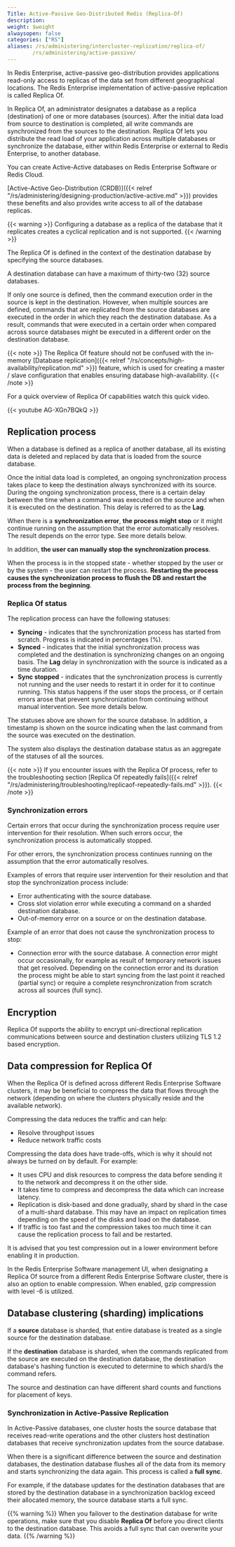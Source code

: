 ```yaml
---
Title: Active-Passive Geo-Distributed Redis (Replica-Of)
description:
weight: $weight
alwaysopen: false
categories: ["RS"]
aliases: /rs/administering/intercluster-replication/replica-of/
        /rs/administering/active-passive/
---
```

In Redis Enterprise, active-passive geo-distribution provides applications read-only access
to replicas of the data set from different geographical locations.
The Redis Enterprise implementation of active-passive replication is called Replica Of.

In Replica Of, an administrator designates a database as a replica (destination) of one or more databases (sources).
After the initial data load from source to destination is completed,
all write commands are synchronized from the sources to the destination.
Replica Of lets you distribute the read load of your application across multiple databases or
synchronize the database, either within Redis Enterprise or external to Redis Enterprise, to another database.

You can create Active-Active databases on Redis Enterprise Software or Redis Cloud.

[Active-Active Geo-Distribution (CRDB)]({{< relref "/rs/administering/designing-production/active-active.md" >}})
provides these benefits and also provides write access to all of the database replicas.

{{< warning >}}
Configuring a database as a replica of the database that it replicates
creates a cyclical replication and is not supported.
{{< /warning >}}

The Replica Of is defined in the context of the destination database
by specifying the source databases.

A destination database can have a maximum of thirty-two (32) source
databases.

If only one source is defined, then the command execution order in the
source is kept in the destination. However, when multiple sources are
defined, commands that are replicated from the source databases are
executed in the order in which they reach the destination database. As a
result, commands that were executed in a certain order when compared
across source databases might be executed in a different order on the
destination database.

{{< note >}}
The Replica Of feature should not be confused with the
in-memory [Database
replication]({{< relref "/rs/concepts/high-availability/replication.md" >}})
feature, which is used for creating a master / slave configuration that
enables ensuring database high-availability.
{{< /note >}}

For a quick overview of Replica Of capabilities watch this quick video.

{{< youtube AG-XGn7BQkQ >}}

## Replication process

When a database is defined as a replica of another database, all its
existing data is deleted and replaced by data that is loaded from the
source database.

Once the initial data load is completed, an ongoing synchronization
process takes place to keep the destination always synchronized with its
source. During the ongoing synchronization process, there is a certain
delay between the time when a command was executed on the source and
when it is executed on the destination. This delay is referred to as the
**Lag**.

When there is a **synchronization error**, **the process might stop** or
it might continue running on the assumption that the error automatically
resolves. The result depends on the error type. See more details below.

In addition, **the user can manually stop the synchronization process**.

When the process is in the stopped state - whether stopped by the user
or by the system - the user can restart the process. **Restarting the
process causes the synchronization process to flush the DB and restart
the process from the beginning**.

### Replica Of status

The replication process can have the following statuses:

- **Syncing** - indicates that the synchronization process has
    started from scratch. Progress is indicated in percentages (%).
- **Synced** - indicates that the initial synchronization process was
    completed and the destination is synchronizing changes on an ongoing
    basis. The **Lag** delay in synchronization with the source is
    indicated as a time duration.
- **Sync stopped** - indicates that the synchronization process is
    currently not running and the user needs to restart it in order for
    it to continue running. This status happens if the user stops the
    process, or if certain errors arose that prevent synchronization
    from continuing without manual intervention. See more details below.

The statuses above are shown for the source database. In addition, a
timestamp is shown on the source indicating when the last command from
the source was executed on the destination.

The system also displays the destination database status as an aggregate
of the statuses of all the sources.

{{< note >}}
If you encounter issues with the Replica Of process, refer
to the troubleshooting section [Replica Of repeatedly
fails]({{< relref "/rs/administering/troubleshooting/replicaof-repeatedly-fails.md" >}}).
{{< /note >}}

### Synchronization errors

Certain errors that occur during the synchronization process require
user intervention for their resolution. When such errors occur, the
synchronization process is automatically stopped.

For other errors, the synchronization process continues running on the
assumption that the error automatically resolves.

Examples of errors that require user intervention for their resolution
and that stop the synchronization process include:

- Error authenticating with the source database.
- Cross slot violation error while executing a command on a sharded
    destination database.
- Out-of-memory error on a source or on the destination
    database.

Example of an error that does not cause the synchronization process to
stop:

- Connection error with the source database. A connection error might
    occur occasionally, for example as result of temporary network
    issues that get resolved. Depending on the connection error and its
    duration the process might be able to start syncing from the last
    point it reached (partial sync) or require a complete
    resynchronization from scratch across all sources (full sync).

## Encryption

Replica Of supports the ability to encrypt uni-directional replication
communications between source and destination clusters utilizing TLS 1.2
based encryption.

## Data compression for Replica Of

When the Replica Of is defined across different Redis Enterprise
Software clusters, it may be beneficial to compress the data that flows
through the network (depending on where the clusters physically reside
and the available network).

Compressing the data reduces the traffic and can help:

- Resolve throughput issues
- Reduce network traffic costs

Compressing the data does have trade-offs, which is why it should not
always be turned on by default. For example:

- It uses CPU and disk resources to compress the data before sending
    it to the network and decompress it on the other side.
- It takes time to compress and decompress the data which can increase
    latency.
- Replication is disk-based and done gradually, shard by shard in the
    case of a multi-shard database. This may have an impact on
    replication times depending on the speed of the disks and load on
    the database.
- If traffic is too fast and the compression takes too much time it
    can cause the replication process to fail and be restarted.

It is advised that you test compression out in a lower environment
before enabling it in production.

In the Redis Enterprise Software management UI, when designating a
Replica Of source from a different Redis Enterprise Software cluster,
there is also an option to enable compression. When enabled, gzip
compression with level -6 is utilized.

## Database clustering (sharding) implications

If a **source** database is sharded, that entire database is treated as
a single source for the destination database.

If the **destination** database is sharded, when the commands replicated
from the source are executed on the destination database, the
destination database's hashing function is executed to determine to
which shard/s the command refers.

The source and destination can have different shard counts and functions
for placement of keys.

### Synchronization in Active-Passive Replication

In Active-Passive databases, one cluster hosts the source database that receives read-write operations
and the other clusters host destination databases that receive synchronization updates from the source database.

When there is a significant difference between the source and destination databases,
the destination database flushes all of the data from its memory and starts synchronizing the data again.
This process is called a **full sync**.

For example, if the database updates for the destination databases
that are stored by the destination database in a synchronization backlog exceed their allocated memory,
the source database starts a full sync.

{{% warning %}}
When you failover to the destination database for write operations,
make sure that you disable **Replica Of** before you direct clients to the destination database.
This avoids a full sync that can overwrite your data.
{{% /warning %}}
